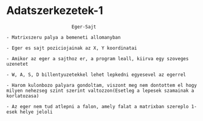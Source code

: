 # Adatszerkezetek-1
							Eger-Sajt

	- Matrixszeru palya a bemeneti allomanyban

	- Eger es sajt poziciojainak az X, Y koordinatai

	- Amikor az eger a sajthoz er, a program leall, kiirva egy szoveges uzenetet
	
	- W, A, S, D billentyuzetekkel lehet lepkedni egyesevel az egerrel

	- Harom kulonbozo palyara gondoltam, viszont meg nem dontottem el hogy milyen nehezseg szint szerint valtozzon(Esetleg a lepesek szamainak a korlatozasa)

	- Az eger nem tud atlepni a falon, amely falat a matrixban szereplo 1-esek helye jeloli